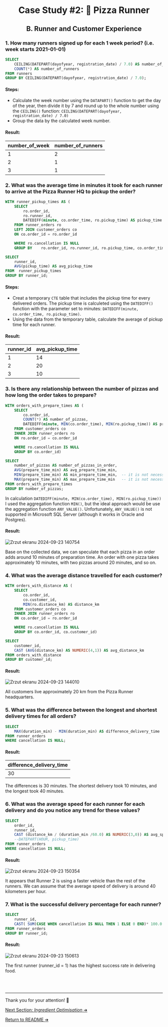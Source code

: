 # <p align="center"> Case Study #2: 🍕 Pizza Runner

## <p align="center"> B. Runner and Customer Experience

### 1. How many runners signed up for each 1 week period? (i.e. week starts 2021-01-01)

````sql
SELECT 
	CEILING(DATEPART(dayofyear, registration_date) / 7.0) AS number_of_week,
	COUNT(*) AS number_of_runners
FROM runners
GROUP BY CEILING(DATEPART(dayofyear, registration_date) / 7.0);
````

#### Steps:
- Calculate the week number using the ```DATAPART()``` function to get the day of the year, then divide it by 7 and round up to the whole number using the ```CEILING()``` function: ```CEILING(DATEPART(dayofyear, registration_date) / 7.0)```
- Group the data by the calculated week number.   

#### Result:
| number_of_week | number_of_runners | 
|----------------|-------------------|
| 1              | 2                 |
| 2              | 1                 |
| 3              | 1                 |


### 2. What was the average time in minutes it took for each runner to arrive at the Pizza Runner HQ to pickup the order?

````sql
WITH runner_pickup_times AS (
	SELECT 
		ro.order_id,
		ro.runner_id,
		DATEDIFF(minute, co.order_time, ro.pickup_time) AS pickup_time
	FROM runner_orders ro
	LEFT JOIN customer_orders co
	ON co.order_id = ro.order_id

	WHERE ro.cancellation IS NULL
	GROUP BY 	ro.order_id, ro.runner_id, ro.pickup_time, co.order_time)

SELECT
	runner_id,
	AVG(pickup_time) AS avg_pickup_time
FROM  runner_pickup_times
GROUP BY runner_id;
````

#### Steps:
- Creat a temporary ```CTE``` table that includes the pickup time for every delivered orders. The pickup time is calculeted using the ```DATEDIFF()``` function with the parameter set to minutes: ```DATEDIFF(minute, co.order_time, ro.pickup_time)```.
- Using the data from the temporary table, calculate the average of pickup time for each runner.

#### Result:
| runner_id | avg_pickup_time | 
|-----------|-----------------|
| 1         | 14              |
| 2         | 20              |
| 3         | 10              |

### 3. Is there any relationship between the number of pizzas and how long the order takes to prepare?

````sql 
WITH orders_with_prepare_times AS (
	SELECT 
		co.order_id,
		COUNT(*) AS number_of_pizzas,
		DATEDIFF(minute, MIN(co.order_time), MIN(ro.pickup_time)) AS prepare_time_min
	FROM customer_orders co
	INNER JOIN runner_orders ro
	ON ro.order_id = co.order_id

	WHERE ro.cancellation IS NULL
	GROUP BY co.order_id)

SELECT 
	number_of_pizzas AS number_of_pizzas_in_order,
	AVG(prepare_time_min) AS avg_prepare_time_min,
	MIN(prepare_time_min) AS min_prepare_time_min,	-- it is not necessary 
	MAX(prepare_time_min) AS max_prepare_time_min	-- it is not necessary 
FROM orders_with_prepare_times
GROUP BY number_of_pizzas;
````

In calculation ```DATEDIFF(minute, MIN(co.order_time), MIN(ro.pickup_time))``` I used the aggregation function ```MIN()```, but the ideal approach would be use the aggregation function ```ANY_VALUE()```. Unfortunately, ```ANY_VALUE()``` is not supported in Microsoft SQL Server (although it works in Oracle and Postgres).

#### Result:
![Zrzut ekranu 2024-09-23 140754](https://github.com/user-attachments/assets/91abd117-4d68-4bfb-a2f3-a0670e547cc7)

Base on the collected data, we can speculate that each pizza in an order adds around 10 minutes of preparation time. An order with one pizza takes approximately 10 minutes, with two pizzas around 20 minutes, and so on.

### 4. What was the average distance travelled for each customer?

````sql
WITH orders_with_distance AS (
	SELECT 
		co.order_id,
		co.customer_id,
		MIN(ro.distance_km) AS distance_km
	FROM customer_orders co
	INNER JOIN runner_orders ro
	ON co.order_id = ro.order_id

	WHERE ro.cancellation IS NULL
	GROUP BY co.order_id, co.customer_id)

SELECT 
	customer_id,
	CAST (AVG(distance_km) AS NUMERIC(4,1)) AS avg_distance_km
FROM orders_with_distance 
GROUP BY customer_id;
````

#### Result:
![Zrzut ekranu 2024-09-23 144010](https://github.com/user-attachments/assets/de62c09e-eb9d-4490-8857-f9ea73b1d991)

All customers live approximately 20 km from the Pizza Runner headquarters.

### 5. What was the difference between the longest and shortest delivery times for all orders?

````sql
SELECT 
	MAX(duration_min) - MIN(duration_min) AS difference_delivery_time
FROM runner_orders
WHERE cancellation IS NULL;
````

#### Result:
| difference_delivery_time |
|--------------------------|
| 30                       | 

The differences is 30 minutes. The shortest delivery took 10 minutes, and the longest took 40 minutes.

### 6. What was the average speed for each runner for each delivery and do you notice any trend for these values?

````sql
SELECT 
	order_id,
	runner_id,
	CAST (distance_km / (duration_min /60.0) AS NUMERIC(3,0)) AS avg_speed
	--DATEPART(HOUR, pickup_time)
FROM runner_orders
WHERE cancellation IS NULL;
````

#### Result:
![Zrzut ekranu 2024-09-23 150354](https://github.com/user-attachments/assets/630e0948-a673-4d86-bbb0-da209f58569c)

It appears that Runner 2 is using a faster vehicle than the rest of the runners. We can assume that the average speed of delivery is around 40 kilometers per hour.

### 7. What is the successful delivery percentage for each runner?

````sql
SELECT 
	runner_id,
	CAST( SUM(CASE WHEN cancellation IS NULL THEN 1 ELSE 0 END)* 100.0 / COUNT(*) AS NUMERIC(4,0)) AS perc_of_successful_delivery
FROM runner_orders
GROUP BY runner_id;
````

#### Result:
![Zrzut ekranu 2024-09-23 150613](https://github.com/user-attachments/assets/2f8eda6b-7511-4e6a-ae71-0abd2d9eb05b)

The first runner (runner_id = 1) has the highest success rate in delivering food.


<br></br>
***

Thank you for your attention! 🫶️

[Next Section: *Ingredient Optimisation* ➔](https://github.com/ElaWajdzik/SQL_Challenge_Case_Study_2---Pizza-Runner/blob/main/C.%20Ingredient%20Optimisation.md)

[Return to README ➔](https://github.com/ElaWajdzik/SQL_Challenge_Case_Study_2---Pizza-Runner/blob/main/README.md)

